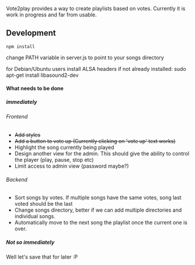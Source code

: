 Vote2play provides a way to create playlists based on votes. Currently it is work in progress and far from usable.

## Development

`npm install`

change PATH variable in server.js to point to your songs directory

for Debian/Ubuntu users install ALSA headers if not already installed:
sudo apt-get install libasound2-dev

#### What needs to be done 

##### immediately

###### Frontend
* ~~Add styles~~
* ~~Add a button to vote up (Currently clicking on 'vote up' text works)~~
* Highlight the song currently being played
* Design another view for the admin. This should give the ability to control the player (play, pause, stop etc)
* Limit access to admin view (password maybe?)

###### Backend
* Sort songs by votes. If multiple songs have the same votes, song last voted should be the last
* Change songs directory, better if we can add multiple directories and individual songs.
* Automatically move to the next song the playlist once the current one is over.

##### Not so immediately
Well let's save that for later :P
